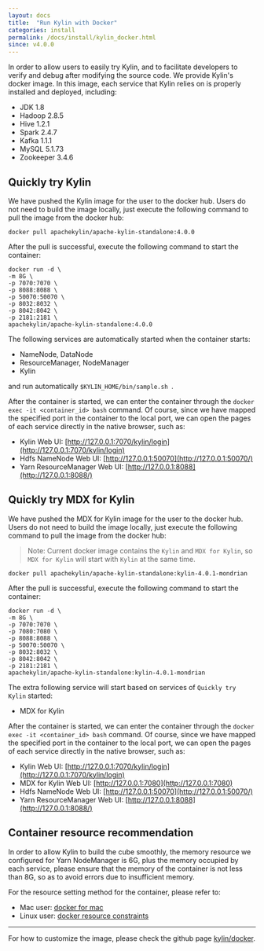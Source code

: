 ```yaml
---
layout: docs
title:  "Run Kylin with Docker"
categories: install
permalink: /docs/install/kylin_docker.html
since: v4.0.0
---
```


In order to allow users to easily try Kylin, and to facilitate developers to verify and debug after modifying the source code. We provide Kylin's docker image. In this image, each service that Kylin relies on is properly installed and deployed, including:

- JDK 1.8
- Hadoop 2.8.5
- Hive 1.2.1
- Spark 2.4.7
- Kafka 1.1.1
- MySQL 5.1.73
- Zookeeper 3.4.6

## Quickly try Kylin

We have pushed the Kylin image for the user to the docker hub. Users do not need to build the image locally, just execute the following command to pull the image from the docker hub: 

```
docker pull apachekylin/apache-kylin-standalone:4.0.0
```

After the pull is successful, execute the following command to start the container: 

```
docker run -d \
-m 8G \
-p 7070:7070 \
-p 8088:8088 \
-p 50070:50070 \
-p 8032:8032 \
-p 8042:8042 \
-p 2181:2181 \
apachekylin/apache-kylin-standalone:4.0.0
```

The following services are automatically started when the container starts: 

- NameNode, DataNode
- ResourceManager, NodeManager
- Kylin

and run automatically `$KYLIN_HOME/bin/sample.sh `.

After the container is started, we can enter the container through the `docker exec -it <container_id> bash` command. Of course, since we have mapped the specified port in the container to the local port, we can open the pages of each service directly in the native browser, such as: 

- Kylin Web UI: [http://127.0.0.1:7070/kylin/login](http://127.0.0.1:7070/kylin/login)
- Hdfs NameNode Web UI: [http://127.0.0.1:50070](http://127.0.0.1:50070/)
- Yarn ResourceManager Web UI: [http://127.0.0.1:8088](http://127.0.0.1:8088/)

## Quickly try MDX for Kylin

We have pushed the MDX for Kylin image for the user to the docker hub. Users do not need to build the image locally, just execute the following command to pull the image from the docker hub:

> Note: Current docker image contains the `Kylin` and `MDX for Kylin`, so `MDX for Kylin` will start with `Kylin` at the same time.

```
docker pull apachekylin/apache-kylin-standalone:kylin-4.0.1-mondrian
```

After the pull is successful, execute the following command to start the container:

```
docker run -d \
-m 8G \
-p 7070:7070 \
-p 7080:7080 \
-p 8088:8088 \
-p 50070:50070 \
-p 8032:8032 \
-p 8042:8042 \
-p 2181:2181 \
apachekylin/apache-kylin-standalone:kylin-4.0.1-mondrian
```

The extra following service will start based on services of `Quickly try Kylin` started:

- MDX for Kylin

After the container is started, we can enter the container through the `docker exec -it <container_id> bash` command. Of course, since we have mapped the specified port in the container to the local port, we can open the pages of each service directly in the native browser, such as:

- Kylin Web UI: [http://127.0.0.1:7070/kylin/login](http://127.0.0.1:7070/kylin/login)
- MDX for Kylin Web UI: [http://127.0.0.1:7080](http://127.0.0.1:7080)
- Hdfs NameNode Web UI: [http://127.0.0.1:50070](http://127.0.0.1:50070/)
- Yarn ResourceManager Web UI: [http://127.0.0.1:8088](http://127.0.0.1:8088/)

## Container resource recommendation

In order to allow Kylin to build the cube smoothly, the memory resource we configured for Yarn NodeManager is 6G, plus the memory occupied by each service, please ensure that the memory of the container is not less than 8G, so as to avoid errors due to insufficient memory.

For the resource setting method for the container, please refer to:

- Mac user: [docker for mac](https://docs.docker.com/docker-for-mac/#advanced)
- Linux user: [docker resource constraints](https://docs.docker.com/config/containers/resource_constraints/#memory)

---

For how to customize the image, please check the github page [kylin/docker](https://github.com/apache/kylin/tree/main/docker/).
